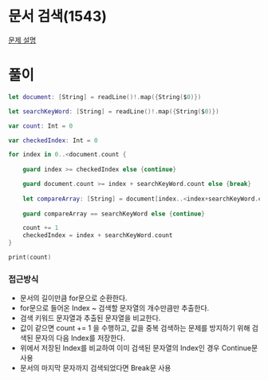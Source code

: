 # 문서 검색(1543)
[문제 설명](https://www.acmicpc.net/problem/1543)

# 풀이
```swift
let document: [String] = readLine()!.map({String($0)})

let searchKeyWord: [String] = readLine()!.map({String($0)})

var count: Int = 0

var checkedIndex: Int = 0

for index in 0..<document.count {
    
    guard index >= checkedIndex else {continue}

    guard document.count >= index + searchKeyWord.count else {break}
    
    let compareArray: [String] = document[index..<index+searchKeyWord.count].map({String($0)})
    
    guard compareArray == searchKeyWord else {continue}

    count += 1
    checkedIndex = index + searchKeyWord.count
}

print(count)
```

### 접근방식
* 문서의 길이만큼 for문으로 순환한다.
* for문으로 들어온 Index ~ 검색할 문자열의 개수만큼만 추출한다.
* 검색 키워드 문자열과 추출된 문자열을 비교한다.
* 값이 같으면 count += 1 을 수행하고, 값을 중복 검색하는 문제를 방지하기 위해 검색된 문자의 다음 Index를 저장한다.
* 위에서 저장된 Index를 비교하여 이미 검색된 문자열의 Index인 경우 Continue문 사용
* 문서의 마지막 문자까지 검색되었다면 Break문 사용
